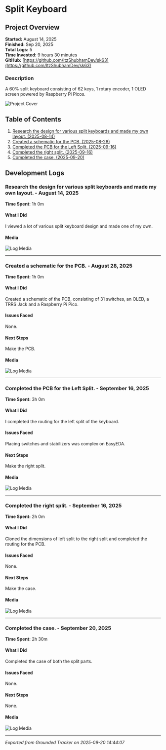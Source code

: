 # Split Keyboard

## Project Overview

**Started:** August 14, 2025  
**Finished:** Sep 20, 2025  
**Total Logs:** 5  
**Time Invested:** 9 hours 30 minutes  
**GitHub:** [https://github.com/ItzShubhamDev/sk63](https://github.com/ItzShubhamDev/sk63)  

### Description

A 60% split keyboard consisting of 62 keys, 1 rotary encoder, 1 OLED screen powered by Raspberry Pi Picos.

![Project Cover](https://hc-cdn.hel1.your-objectstorage.com/s/v3/4acfa11a9ba745a5e07707ab30ab820afb9bd12a_tmprqfgf851.png)

## Table of Contents

1. [Research the design for various split keyboards and made my own layout. (2025-08-14)](#research-the-design-for-various-split-keyboards-and-made-my-own-layout.-2025-08-14)
2. [Created a schematic for the PCB. (2025-08-28)](#created-a-schematic-for-the-pcb.-2025-08-28)
3. [Completed the PCB for the Left Split.   (2025-09-16)](#completed-the-pcb-for-the-left-split.---2025-09-16)
4. [Completed the right split. (2025-09-16)](#completed-the-right-split.-2025-09-16)
5. [Completed the case. (2025-09-20)](#completed-the-case.-2025-09-20)

## Development Logs

### Research the design for various split keyboards and made my own layout. - August 14, 2025 <a id="research-the-design-for-various-split-keyboards-and-made-my-own-layout.-2025-08-14"></a>

**Time Spent:** 1h 0m  

#### What I Did

I viewed a lot of various split keyboard design and made one of my own.

#### Media

![Log Media](https://hc-cdn.hel1.your-objectstorage.com/s/v3/181af04ab906a69d33878f2fda82d9b4be29dde3_tmpf_r_h8f3.png)

---

### Created a schematic for the PCB. - August 28, 2025 <a id="created-a-schematic-for-the-pcb.-2025-08-28"></a>

**Time Spent:** 1h 0m  

#### What I Did

Created a schematic of the PCB, consisting of 31 switches, an OLED, a TRRS Jack and a Raspberry Pi Pico.

#### Issues Faced

None.

#### Next Steps

Make the PCB.

#### Media

![Log Media](https://hc-cdn.hel1.your-objectstorage.com/s/v3/2a13d7958940f6728ad6de4347a2a03c31be3fd3_tmpz1wonlan.png)

---

### Completed the PCB for the Left Split.   - September 16, 2025 <a id="completed-the-pcb-for-the-left-split.---2025-09-16"></a>

**Time Spent:** 3h 0m  

#### What I Did

I completed the routing for the left split of the keyboard.

#### Issues Faced

Placing switches and stabilizers was complex on EasyEDA.

#### Next Steps

Make the right split.

#### Media

![Log Media](https://hc-cdn.hel1.your-objectstorage.com/s/v3/5b1ad13487d5bb38646070efe48c2a2d36f66334_tmp7tx_j59c.png)

---

### Completed the right split. - September 16, 2025 <a id="completed-the-right-split.-2025-09-16"></a>

**Time Spent:** 2h 0m  

#### What I Did

Cloned the dimensions of left split to the right split and completed the routing for the PCB.

#### Issues Faced

None.

#### Next Steps

Make the case.

#### Media

![Log Media](https://hc-cdn.hel1.your-objectstorage.com/s/v3/6c39d2a9a297e7501440f6fc78efea83968f5116_tmpaosb330v.png)

---

### Completed the case. - September 20, 2025 <a id="completed-the-case.-2025-09-20"></a>

**Time Spent:** 2h 30m  

#### What I Did

Completed the case of both the split parts.

#### Issues Faced

None.

#### Next Steps

None.

#### Media

![Log Media](https://hc-cdn.hel1.your-objectstorage.com/s/v3/4acfa11a9ba745a5e07707ab30ab820afb9bd12a_tmprqfgf851.png)

---



*Exported from Grounded Tracker on 2025-09-20 14:44:07*
